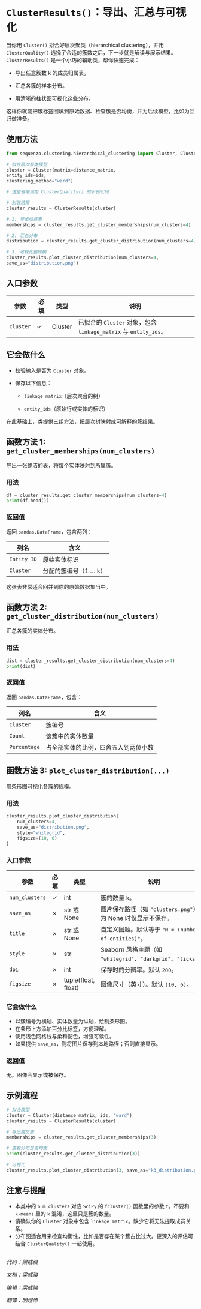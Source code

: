 # `ClusterResults()`：导出、汇总与可视化

当你用 `Cluster()` 拟合好层次聚类（hierarchical clustering），并用 `ClusterQuality()` 选择了合适的簇数之后，下一步就是解读与展示结果。`ClusterResults()` 是一个小巧的辅助类，帮你快速完成：

* 导出任意簇数 k 的成员归属表。

* 汇总各簇的样本分布。

* 用清晰的柱状图可视化这些分布。

这样你就能把簇标签回填到原始数据、检查簇是否均衡，并为后续模型，比如为回归做准备。

## 使用方法

```python
from sequenzo.clustering.hierarchical_clustering import Cluster, ClusterResults

# 拟合层次聚类模型
cluster = Cluster(matrix=distance_matrix,
entity_ids=ids,
clustering_method="ward")

# 这里省略调用 ClusterQuality() 的示例代码

# 封装结果
cluster_results = ClusterResults(cluster)

# 1. 导出成员表
memberships = cluster_results.get_cluster_memberships(num_clusters=4)

# 2. 汇总分布
distribution = cluster_results.get_cluster_distribution(num_clusters=4)

# 3. 可视化簇规模
cluster_results.plot_cluster_distribution(num_clusters=4,
save_as="distribution.png")
```

## 入口参数
| 参数        | 必填 | 类型      | 说明                                                    |
| --------- | -- | ------- | ----------------------------------------------------- |
| `cluster` | ✓  | Cluster | 已拟合的 `Cluster` 对象，包含 `linkage_matrix` 与 `entity_ids`。 |

## 它会做什么

* 校验输入是否为 `Cluster` 对象。

* 保存以下信息：

    * `linkage_matrix`（层次聚合的树）

    * `entity_ids`（原始行或实体的标识）

在此基础上，类提供三组方法，把层次树映射成可解释的簇结果。

## 函数方法 1: `get_cluster_memberships(num_clusters)`

导出一张整洁的表，将每个实体映射到所属簇。

### 用法

```python
df = cluster_results.get_cluster_memberships(num_clusters=4)
print(df.head())
```

### 返回值

返回 `pandas.DataFrame`，包含两列：

| 列名          | 含义            |
| ----------- | ------------- |
| `Entity ID` | 原始实体标识        |
| `Cluster`   | 分配的簇编号（1 … k） |

这张表非常适合回并到你的原始数据集当中。



## 函数方法 2: `get_cluster_distribution(num_clusters)`

汇总各簇的实体分布。

### 用法

```python
dist = cluster_results.get_cluster_distribution(num_clusters=4)
print(dist)
```

### 返回值
返回 `pandas.DataFrame`，包含：

| 列名           | 含义                 |
| ------------ | ------------------ |
| `Cluster`    | 簇编号                |
| `Count`      | 该簇中的实体数量           |
| `Percentage` | 占全部实体的比例，四舍五入到两位小数 |



## 函数方法 3: `plot_cluster_distribution(...)`

用条形图可视化各簇的规模。

### 用法

```python
cluster_results.plot_cluster_distribution(
    num_clusters=4,
    save_as="distribution.png",
    style="whitegrid",
    figsize=(10, 6)
)
```

### 入口参数

| 参数             | 必填 | 类型                  | 说明                                                    |
| -------------- | -- | ------------------- | ----------------------------------------------------- |
| `num_clusters` | ✓  | int                 | 簇的数量 `k`。                                             |
| `save_as`      | ✗  | str 或 None          | 图片保存路径（如 `"clusters.png"`）。为 None 时仅显示不保存。            |
| `title`        | ✗  | str 或 None          | 自定义图题。默认等于 `"N = (number of entities)"`。              |
| `style`        | ✗  | str                 | Seaborn 风格主题（如 `"whitegrid"`、`"darkgrid"`、`"ticks"`）。 |
| `dpi`          | ✗  | int                 | 保存时的分辨率。默认 `200`。                                     |
| `figsize`      | ✗  | tuple(float, float) | 图像尺寸（英寸）。默认 `(10, 6)`。                                |

### 它会做什么

*  以簇编号为横轴、实体数量为纵轴，绘制条形图。
*  在条形上方添加百分比标签，方便理解。
*  使用浅色网格线与柔和配色，增强可读性。
*  如果提供 `save_as`，则将图片保存到本地路径；否则直接显示。

### 返回值
无。图像会显示或被保存。


## 示例流程

```python
# 拟合模型
cluster = Cluster(distance_matrix, ids, "ward")
cluster_results = ClusterResults(cluster)

# 导出成员表
memberships = cluster_results.get_cluster_memberships(3)

# 查看分布是否均衡
print(cluster_results.get_cluster_distribution(3))

# 可视化
cluster_results.plot_cluster_distribution(3, save_as="k3_distribution.png")
```

## 注意与提醒

* 本类中的 `num_clusters` 对应 `SciPy` 的 `fcluster()` 函数里的参数 `t`。不要和 `k-means` 里的 `k` 混淆，这里只是簇的数量。
* 请确认你的 `Cluster` 对象中包含 `linkage_matrix`。缺少它将无法提取成员关系。
* 分布图适合用来检查均衡性，比如是否存在某个簇占比过大。更深入的评估可结合 `ClusterQuality()` 一起使用。

## 
_代码：梁彧祺_

_文档：梁彧祺_

_编辑：梁彧祺_

_翻译：明煜坤_